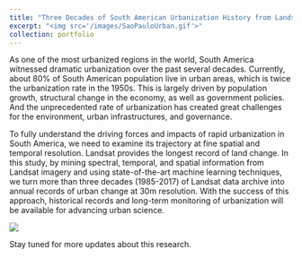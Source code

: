 ```yaml
---
title: "Three Decades of South American Urbanization History from Landsat"
excerpt: "<img src='/images/SaoPauloUrban.gif'>"
collection: portfolio
---
```

As one of the most urbanized regions in the world, South America witnessed dramatic urbanization over the past several decades. Currently, about 80% of South American population live in urban areas, which is twice the urbanization rate in the 1950s. This is largely driven by population growth, structural change in the economy, as well as government policies. And the unprecedented rate of urbanization has created great challenges for the environment, urban infrastructures, and governance.<br/>

To fully understand the driving forces and impacts of rapid urbanization in South America, we need to examine its trajectory at fine spatial and temporal resolution. Landsat provides the longest record of land change. In this study, by mining spectral, temporal, and spatial information from Landsat imagery and using state-of-the-art machine learning techniques, we turn more than three decades (1985-2017) of Landsat data archive into annual records of urban change at 30m resolution. With the success of this approach, historical records and long-term monitoring of urbanization will be available for advancing urban science. <br/>

<img src='/images/SaoPauloUrban.gif'><br/>

Stay tuned for more updates about this research.
